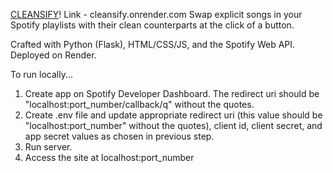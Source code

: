 [CLEANSIFY](cleansify.onrender.com)! 
Link - cleansify.onrender.com
Swap explicit songs in your Spotify playlists with their clean counterparts at the click of a button.

Crafted with Python (Flask), HTML/CSS/JS, and the Spotify Web API. Deployed on Render.

To run locally...
1. Create app on Spotify Developer Dashboard. The redirect uri should be "localhost:port_number/callback/q" without the quotes.
2. Create .env file and update appropriate redirect uri (this value should be "localhost:port_number" without the quotes), client id, client secret, and app secret values as chosen in previous step.
3. Run server.
4. Access the site at localhost:port_number
